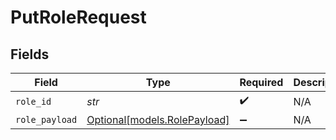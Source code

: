# PutRoleRequest


## Fields

| Field                                                    | Type                                                     | Required                                                 | Description                                              | Example                                                  |
| -------------------------------------------------------- | -------------------------------------------------------- | -------------------------------------------------------- | -------------------------------------------------------- | -------------------------------------------------------- |
| `role_id`                                                | *str*                                                    | :heavy_check_mark:                                       | N/A                                                      | 123:owner                                                |
| `role_payload`                                           | [Optional[models.RolePayload]](../models/rolepayload.md) | :heavy_minus_sign:                                       | N/A                                                      |                                                          |